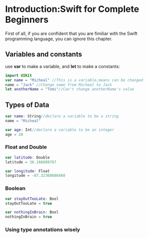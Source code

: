 # Introduction:Swift for Complete Beginners

First of all, if you are confident that you are fimiliar with the Swift programming language, you can ignore this chapter.

## Variables and constants

use **var** to make a variable, and **let** to make a constants:

```swift
import UIKit
var name = "Micheal" //This is a variable,means can be changed
name = "Jack" //Change name from Micheal to Jack
let anotherName = "Tomi"//Can't change anotherName's value
```

## Types of Data

```swift
var name: String//declare a variable to be a string
name = "Micheal"

var age: Int//declare a variable to be an integer
age = 20
```

### Float and Double

```swift
var latitude: Double
latitude = 36.166689767

var longitude: Float
longitude = -87.32368686468
```

### Boolean

```swift
var stayOutTooLate: Bool
stayOutTooLate = true

var nothingInBrain: Bool
nothingInBrain = true
```

### Using type annotations wisely

